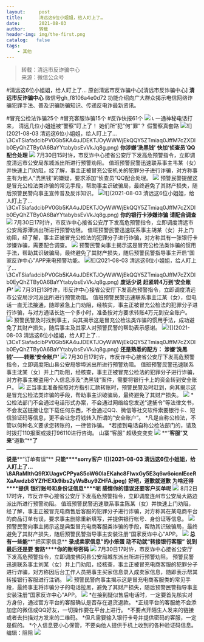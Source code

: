 ```yaml
---
layout:     post
title:      清远这6位小姐姐，给人盯上了…
date:       2021-08-03
author:     转载
header-img: img/the-first.png
catalog:   false
tags:
    - 其他
---
```


<blockquote><p>转载：清远市反诈骗中心<br>
来源：微信公众号</p></blockquote>

#清远这6位小姐姐，给人盯上了…
原创清远市反诈骗中心[清远市反诈骗中心]
**清远市反诈骗中心**
微信号gh_f8106a4e0d72
功能介绍向广大群众揭示电信网络诈骗犯罪手法、普及识骗防骗知识、传递反电诈最新资讯。

#冒充公检法诈骗25个
#冒充客服诈骗15个
#反诈快报61个
![]({{site.baseurl}}/postimg/3CxTSiafadcic5zyXUfbXLUClzlpaoknCpV4bErPg2kuuS97hoJJbNCtFOVZ9X0j5W26HDaregC5kibiaLGl8CPr9A.gif)
📞
一通神秘电话打来，
清远几位小姐姐被“警察”盯上了！
她们所“犯”何“罪”？
假警察真套路
![]({{site.baseurl}}/postimg/7QRTvkK2qC4cm6WglDTz8GE5cmR84rRiaVMWYTlAycnEUszQvIibyvllniaibiao0vykg2aTvxO05IiahibMiccfAuAEXQ.png)![](2021-08-03
清远这6位小姐姐，给人盯上了…\\3CxTSiafadcibPV0Gb5KA4uJDEKTJOyWWWjEkQQY5ZTmiaq0JffM7cZXDlb0EyQhZTBy0A6BaYYtabybsEvVkJq8g.png)
**你涉嫌‘**洗黑钱**’**
**快加‘**侦查员**’QQ配合处理**
![]({{site.baseurl}}/postimg/3CxTSiafadcibPV0Gb5KA4uJDEKTJOyWWWOo65TfgRwrvAqHLdlQkA0qSy2zTljdKZFTpb3fpW5RKwLCwmzYygYg.png)
7月30日15时许，市反诈中心接省公安厅下发高危预警指令，立即调度清远市公安局东城派出所进行预警劝阻。
值班预警民警迅速联系事主韦某（女）并快速上门劝阻，经了解，事主正被冒充公安机关的犯罪分子进行诈骗，对方称事主有为他人“洗黑钱”的嫌疑，要求添加“侦查员”QQ配合处理。
![]({{site.baseurl}}/postimg/3CxTSiafadcibPV0Gb5KA4uJDEKTJOyWWWcqjia0CV0hFLACEmib5JThZdZ0z1bKniaInuD4DHV0GcvhiatjOYKWwxRA.jpeg)
预警民警提醒这是冒充公检法类诈骗的常见手段，帮助事主识破骗局，最终避免了其财产损失，随后预警民警向事主宣传普及反诈知识。
![]({{site.baseurl}}/postimg/7QRTvkK2qC4cm6WglDTz8GE5cmR84rRia6h8gKic4Gxic06KSkP32Pmn2QWbQGao7PVfibTOpW9BtWBETYYM4qctGw.png)![](2021-08-03
清远这6位小姐姐，给人盯上了…\\3CxTSiafadcibPV0Gb5KA4uJDEKTJOyWWWjEkQQY5ZTmiaq0JffM7cZXDlb0EyQhZTBy0A6BaYYtabybsEvVkJq8g.png)
**你的银行卡涉嫌诈骗**
**请配合调查**
![]({{site.baseurl}}/postimg/3CxTSiafadcibPV0Gb5KA4uJDEKTJOyWWWOo65TfgRwrvAqHLdlQkA0qSy2zTljdKZFTpb3fpW5RKwLCwmzYygYg.png)
7月30日17时许，市反诈中心接省公安厅下发高危预警指令，立即调度清远市公安局源潭派出所进行预警劝阻。
值班预警民警迅速联系事主胡某（女）并上门劝阻，经了解，事主正被冒充公检法的犯罪分子进行诈骗，对方称其有一张银行卡涉嫌诈骗，需要配合调查。
![]({{site.baseurl}}/postimg/3CxTSiafadcibPV0Gb5KA4uJDEKTJOyWWWqKiaYWPQicRM6WpEEh76lU2taYRJCnTgibJubwfic3FibyqZawquUTMD7TQ.jpeg)
预警民警向事主揭示这是冒充公检法类诈骗的惯用手法，帮助其识破骗局，最终避免了其财产损失，随后预警民警指导事主开启“国家反诈中心”APP来电预警功能。
![]({{site.baseurl}}/postimg/7QRTvkK2qC4cm6WglDTz8GE5cmR84rRiaWAplH3P1RPUcuLU9ROIJ0onQ5XfW0QZRqHeMFbdlcEt6jicjMbicLmicQ.png)![](2021-08-03
清远这6位小姐姐，给人盯上了…\\3CxTSiafadcibPV0Gb5KA4uJDEKTJOyWWWjEkQQY5ZTmiaq0JffM7cZXDlb0EyQhZTBy0A6BaYYtabybsEvVkJq8g.png)
**废话少说**
**赶紧转4万到‘**安全账户**’**
![]({{site.baseurl}}/postimg/3CxTSiafadcibPV0Gb5KA4uJDEKTJOyWWWOo65TfgRwrvAqHLdlQkA0qSy2zTljdKZFTpb3fpW5RKwLCwmzYygYg.png)
7月31日13时许，市反诈中心接省公安厅下发高危预警指令，立即调度清远市公安局沙河派出所进行预警劝阻。
值班预警民警迅速联系事主江某（女），但电话一直无法接通，随即紧急上门劝阻，经核实，事主正被冒充公检法的犯罪分子进行诈骗，与对方通话长达一个多小时，准备按对方要求转账4万元到安全账户。
![]({{site.baseurl}}/postimg/3CxTSiafadcibPV0Gb5KA4uJDEKTJOyWWWsdRZ1hhClnCc3FlpJ5ibKS0VRKQAa27ExPBJ5Eqy2QF9XIVMR54knyA.png)
预警民警及时找到事主，向其揭示这是冒充公检法类诈骗的惯用手法，成功避免了其财产损失，随后事主及其家人对预警民警的帮助表示感谢。
![]({{site.baseurl}}/postimg/7QRTvkK2qC4cm6WglDTz8GE5cmR84rRiaATXzMzyCa7Wlx5TfrGpj60eRjplpBZBvDKJkAEnMIUnQ0xOsTTNZKg.png)![](2021-08-03
清远这6位小姐姐，给人盯上了…\\3CxTSiafadcibPV0Gb5KA4uJDEKTJOyWWWjEkQQY5ZTmiaq0JffM7cZXDlb0EyQhZTBy0A6BaYYtabybsEvVkJq8g.png)
**还是熟悉的配方：**
**涉嫌‘**洗黑钱**’——转账‘**安全账户**’**
![]({{site.baseurl}}/postimg/3CxTSiafadcibPV0Gb5KA4uJDEKTJOyWWWOo65TfgRwrvAqHLdlQkA0qSy2zTljdKZFTpb3fpW5RKwLCwmzYygYg.png)
7月30日17时许，市反诈中心接省公安厅下发高危预警指令，立即调度阳山县公安局黎埠派出所进行预警劝阻。
值班预警民警迅速联系事主沈某（女）并上门劝阻，经核查，事主正被冒充公检法的犯罪分子进行诈骗，对方称事主被盗用个人信息涉及“洗黑钱”案件，需要将银行卡上的资金转到安全账户。
![]({{site.baseurl}}/postimg/3CxTSiafadcibPV0Gb5KA4uJDEKTJOyWWW5JZ95NqJ6cARJsdcfDKHYSjjpzVAibYsldDHY237vODpveRomiam49JQ.jpeg)
正当事主准备按照对方指引汇款转账时，预警民警及时赶到，向其揭示这是冒充公检法类诈骗的手段，帮助事主识破骗局，最终避免了其财产损失。
![]({{site.baseurl}}/postimg/3CxTSiafadcibPV0Gb5KA4uJDEKTJOyWWW96Y2O0Z0KpHCCl1r1fQLXXCjjsiapsTIibyzuKYaLFQl0B0zCSWE4XHQ.png)
*公检法部门不会通过电话形式办案，不会通过网络给您发送“逮捕令”等法律文书，不会发送链接让您下载任何东西，不会通过QQ、微信等社交软件索要银行卡、短信验证码等信息，更不会让您将钱转入所谓的“安全账户”。
*凡是自称公检法，不管以何种名义要求您转账的，一律皆诈骗。
*若接到电话自称公检法部门的，请及时拨打110报案或拨打96110进行咨询。
山寨“客服”
超级变变变
![]({{site.baseurl}}/postimg/7QRTvkK2qC4cm6WglDTz8GE5cmR84rRiaVMWYTlAycnEUszQvIibyvllniaibiao0vykg2aTvxO05IiahibMiccfAuAEXQ.png)
**“**客服**”****又来****“道歉”****了**
****
**说是****“订单有误”**
**只能****sorry客户**
**![](2021-08-03
清远这6位小姐姐，给人盯上了…\\8ARaMlthQ9RXUagvCPPyaS5oW60laEKahc8FlwxGy5E3q6w6oicnIEceRXaAwdzb8YZfHEXk9ibs2yWsBuy9ZHFA.jpeg)**
**好吧，道歉就道歉**
**为啥还得****提供**
**银行账号和身份证信息****呢**
**感情你的错误还要****客户买单****呢**
![]({{site.baseurl}}/postimg/8ARaMlthQ9QI1mJPO5rwao3XibJThHBX61wllQtqMc1ZPticGZ7VibAoZwvwOoBJgHSRnM1PkBqppSnf6WdUH9LdQ.jpeg)
8月2日17时许，市反诈中心接省公安厅下发高危预警指令，立即调度连州市公安局大路边派出所进行预警劝阻。
值班预警民警迅速联系事主陈某（女）并快速上门劝阻，经了解，事主正被冒充电商售后客服的犯罪分子进行诈骗，对方称其在某电商平台的商品订单有误，要求事主删除重新填写，并提供银行帐号、身份证等信息。
![]({{site.baseurl}}/postimg/3CxTSiafadcibPV0Gb5KA4uJDEKTJOyWWWTJqJWLNcAgNtYB6ibysG7RZAfDDEBSKIgIT3B0wHmkibq9g0ou49j4dw.jpeg)
预警民警向事主揭示这是典型冒充电商客服类诈骗的手段，帮助其识破骗局，最终避免了其财产损失，随后预警民警指导事主安装注册“国家反诈中心”APP。
![]({{site.baseurl}}/postimg/7QRTvkK2qC4cm6WglDTz8GE5cmR84rRia6h8gKic4Gxic06KSkP32Pmn2QWbQGao7PVfibTOpW9BtWBETYYM4qctGw.png)
**总有一些能****“把买家信息**
**录成卖家信息”****的小笨蛋**
**动不动就****“**转接银行客服**”**
**说到最后还是要**
**套路****你的账号密码**
![]({{site.baseurl}}/postimg/8ARaMlthQ9RicU0hkmQHopLEee1zpDvujl5VyI7r8vwX3cnjWXNgbC17HcMMfGSKIOZF60R2lxL8IeybZhbibctA.jpeg)
7月30日17时许，市反诈中心接省公安厅下发高危预警指令，立即调度佛冈县公安局城东派出所进行预警劝阻。
预警民警迅速联系事主刘某（女）并上门劝阻，经核查，事主正被冒充电商客服的犯罪分子进行诈骗，对方称因后台工作人员把事主买家信息录入成卖家信息，随即表示帮其转接银行客服进行注销。
![]({{site.baseurl}}/postimg/3CxTSiafadcibPV0Gb5KA4uJDEKTJOyWWW7bib8dsHrX8OvYhM1Gw7g3b0kD97ibTTj3QVMzfarXhibAry9iaAnmXFbQ.jpeg)
预警民警向事主揭示这是冒充电商客服类的常见手段，最终事主将诈骗分子的电话拉黑，避免了其财产损失，随后预警民警指导事主安装注册“国家反诈中心”APP。
![]({{site.baseurl}}/postimg/3CxTSiafadcibPV0Gb5KA4uJDEKTJOyWWW96Y2O0Z0KpHCCl1r1fQLXXCjjsiapsTIibyzuKYaLFQl0B0zCSWE4XHQ.png)
*在接到疑似售后电话时，一定要首先核实对方身份，通过官方平台的客服确认是否存在退货退款。
*正规平台的客服绝不会添加您的微信或QQ好友，一切操作要在平台上进行。
*不要点开陌生人发来的链接或者去扫描对方发来的二维码。
*但凡需要输入银行卡号并提供密码的客服，一定是假的。
*个人信息要小心保管，不要向他人提供手机上收到的各种验证码信息。
编辑：阻阻
![]({{site.baseurl}}/postimg/3CxTSiafadcic5zyXUfbXLUClzlpaoknCpErldQhhamfG7KH1qHGrr3icT9iaAoE1B4noSO7EewO2k8fys5pMuaoog.gif)
